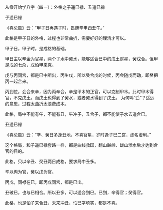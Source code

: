 从零开始学八字（四一）：外格之子遥巳禄、丑遥巳禄

子遥巳禄

《喜忌篇》云：“甲子日再遇子时，畏庚辛申酉丑午。”

此格是甲子日的外格，过程也非常曲折，需要好好的理清才可以。

甲子日，甲子时，是成格的基础。

甲日主以辛金为官星，两个子水中癸水，能够遥合巳中的戊土财星，癸戊合。但甲是戊的七杀，戊怕甲来克。

戊与丙同宫，都是巳中所出，丙生戊，所以癸合戊的时候，丙会随戊而动，即癸把丙一起合来。

丙到位，会合来辛，因为丙辛合，辛是甲木的正官，可以克制甲木。此时甲木得官，不克戊土。而戊土也得到了癸水，或者癸水得到了戊土。 为何叫“遥”？遥远的意思，过程太曲折太浪费成本。

此格，局中不能有午，不能有丑，午冲子，丑合子，都不能使子水去遥合巳。

丑遥巳禄

《喜忌篇》云：“辛、癸日多逢丑地，不喜官星，岁时逢子巳二宫，虚名虚利。”

这个格局，和子遥巳禄套路一样，都是曲线救国，翻山越岭、跋山涉水后才达到合官的目的。

此格，只以辛丑、癸丑两日成格，要求局中丑多。

辛以丙为官，癸以戊为官。

丙戊，同禄在巳，即丙戊同宫，都是巳出。

丑破巳，也与巳相合。所以丑多，可以遥合到巳。巳到，辛得官；癸得官。

此格，也是怕子来合丑，未来冲丑，怕巳字填实，都是不喜。

